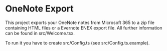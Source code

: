 # OneNote Export

This project exports your OneNote notes from Microsoft 365 to a zip file containing HTML files or a Evernote ENEX export file.
All further information can be found in src/Welcome.tsx.

To run it you have to create src/Config.ts (see src/Config.ts.example).


